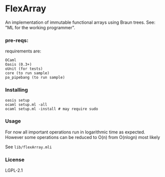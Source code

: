 # FlexArray

An implementation of immutable functional arrays using Braun trees.
See: "ML for the working programmer".

### pre-reqs:

requirements are:
```
OCaml
Oasis (0.3+)
oUnit (for tests)
core (to run sample)
pa_pipebang (to run sample)
```

### Installing

```
oasis setup
ocaml setup.ml -all
ocaml setup.ml -install # may require sudo
```

### Usage

For now all important operations run in logarithmic time as expected. However
some operations can be reduced to O(n) from O(nlogn) most likely

See `lib/flexArray.mli`

### License

LGPL-2.1
